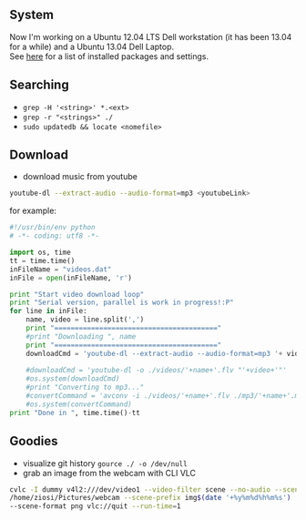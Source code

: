 <!-- 
.. link: 
.. description: 
.. tags: 
.. date: 2013/08/22 12:18:45
.. title: System tricks
.. slug: system-tricks
-->

## System

Now I'm working on a Ubuntu 12.04 LTS Dell workstation (it has been 13.04 for a while)
 and a Ubuntu 13.04 Dell Laptop.    
See [here](system.html) for a list of installed packages and settings.

## Searching

* `grep -H '<string>' *.<ext>`
* `grep -r "<strings>" ./`
* `sudo updatedb && locate <nomefile>`

## Download

* download music from youtube
````bash
youtube-dl --extract-audio --audio-format=mp3 <youtubeLink>
````
for example:    
````python
#!/usr/bin/env python
# -*- coding: utf8 -*- 

import os, time
tt = time.time()
inFileName = "videos.dat"
inFile = open(inFileName, 'r')

print "Start video download loop"
print "Serial version, parallel is work in progress!:P"
for line in inFile:
	name, video = line.split(',')
	print "========================================"
	#print "Downloading ", name
	print "========================================"
	downloadCmd = 'youtube-dl --extract-audio --audio-format=mp3 '+ videos
	
	#downloadCmd = 'youtube-dl -o ./videos/'+name+'.flv "'+video+'"'
	#os.system(downloadCmd)
	#print "Converting to mp3..."
	#convertCommand = 'avconv -i ./videos/'+name+'.flv ./mp3/'+name+'.mp3'
	#os.system(convertCommand)
print "Done in ", time.time()-tt
````

## Goodies

* visualize git history `gource ./ -o /dev/null`
* grab an image from the webcam with CLI VLC
````bash
cvlc -I dummy v4l2:///dev/video1 --video-filter scene --no-audio --scene-path 
/home/ziosi/Pictures/webcam --scene-prefix img$(date '+%y%m%d%h%m%s') 
--scene-format png vlc://quit --run-time=1
````